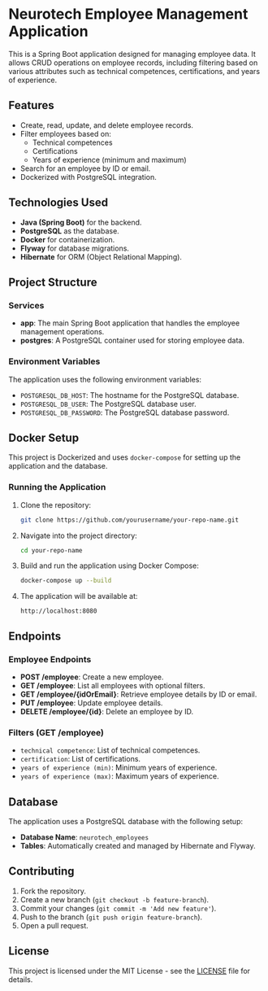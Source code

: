 # Neurotech Employee Management Application

This is a Spring Boot application designed for managing employee data. It allows CRUD operations on employee records, including filtering based on various attributes such as technical competences, certifications, and years of experience.

## Features

- Create, read, update, and delete employee records.
- Filter employees based on:
  - Technical competences
  - Certifications
  - Years of experience (minimum and maximum)
- Search for an employee by ID or email.
- Dockerized with PostgreSQL integration.

## Technologies Used

- **Java (Spring Boot)** for the backend.
- **PostgreSQL** as the database.
- **Docker** for containerization.
- **Flyway** for database migrations.
- **Hibernate** for ORM (Object Relational Mapping).

## Project Structure

### Services

- **app**: The main Spring Boot application that handles the employee management operations.
- **postgres**: A PostgreSQL container used for storing employee data.

### Environment Variables

The application uses the following environment variables:

- `POSTGRESQL_DB_HOST`: The hostname for the PostgreSQL database.
- `POSTGRESQL_DB_USER`: The PostgreSQL database user.
- `POSTGRESQL_DB_PASSWORD`: The PostgreSQL database password.

## Docker Setup

This project is Dockerized and uses `docker-compose` for setting up the application and the database.

### Running the Application

1. Clone the repository:
   ```bash
   git clone https://github.com/yourusername/your-repo-name.git
   ```

2. Navigate into the project directory:
   ```bash
   cd your-repo-name
   ```

3. Build and run the application using Docker Compose:
   ```bash
   docker-compose up --build
   ```

4. The application will be available at:
   ```
   http://localhost:8080
   ```

## Endpoints

### Employee Endpoints

- **POST /employee**: Create a new employee.
- **GET /employee**: List all employees with optional filters.
- **GET /employee/{idOrEmail}**: Retrieve employee details by ID or email.
- **PUT /employee**: Update employee details.
- **DELETE /employee/{id}**: Delete an employee by ID.

### Filters (GET /employee)
- `technical competence`: List of technical competences.
- `certification`: List of certifications.
- `years of experience (min)`: Minimum years of experience.
- `years of experience (max)`: Maximum years of experience.

## Database

The application uses a PostgreSQL database with the following setup:

- **Database Name**: `neurotech_employees`
- **Tables**: Automatically created and managed by Hibernate and Flyway.

## Contributing

1. Fork the repository.
2. Create a new branch (`git checkout -b feature-branch`).
3. Commit your changes (`git commit -m 'Add new feature'`).
4. Push to the branch (`git push origin feature-branch`).
5. Open a pull request.

## License

This project is licensed under the MIT License - see the [LICENSE](LICENSE) file for details.
```
